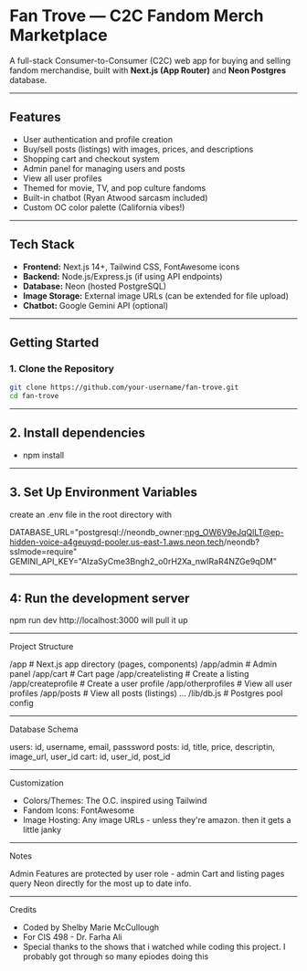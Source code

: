 # Fan Trove — C2C Fandom Merch Marketplace

A full-stack Consumer-to-Consumer (C2C) web app for buying and selling fandom merchandise, built with **Next.js (App Router)** and **Neon Postgres** database.

---

## Features

- User authentication and profile creation
- Buy/sell posts (listings) with images, prices, and descriptions
- Shopping cart and checkout system
- Admin panel for managing users and posts
- View all user profiles
- Themed for movie, TV, and pop culture fandoms
- Built-in chatbot (Ryan Atwood sarcasm included)
- Custom OC color palette (California vibes!)

---

## Tech Stack

- **Frontend:** Next.js 14+, Tailwind CSS, FontAwesome icons
- **Backend:** Node.js/Express.js (if using API endpoints)
- **Database:** Neon (hosted PostgreSQL)
- **Image Storage:** External image URLs (can be extended for file upload)
- **Chatbot:** Google Gemini API (optional)

---

## Getting Started

### 1. **Clone the Repository**

```sh
git clone https://github.com/your-username/fan-trove.git
cd fan-trove

```
----
## 2. Install dependencies 

- npm install

----

## 3. Set Up Environment Variables

create an .env file in the root directory with 


DATABASE_URL="postgresql://neondb_owner:npg_OW6V9eJqQlLT@ep-hidden-voice-a4geuyqd-pooler.us-east-1.aws.neon.tech/neondb?sslmode=require"
GEMINI_API_KEY="AIzaSyCme3Bngh2_o0rH2Xa_nwIRaR4NZGe9qDM"

----
## 4: Run the development server


npm run dev
http://localhost:3000 will pull it up

----
Project Structure

/app                # Next.js app directory (pages, components)
/app/admin          # Admin panel
/app/cart           # Cart page
/app/createlisting  # Create a listing
/app/createprofile  # Create a user profile
/app/otherprofiles  # View all user profiles
/app/posts          # View all posts (listings)
...
/lib/db.js          # Postgres pool config


----
Database Schema

users: id, username, email, passsword
posts: id, title, price, descriptin, image_url, user_id
cart: id, user_id, post_id


----
Customization 

- Colors/Themes: The O.C. inspired using Tailwind
- Fandom Icons: FontAwesome
- Image Hosting: Any image URLs - unless they're amazon. then it gets a little janky

-----
Notes

Admin Features are protected by user role - admin
Cart and listing pages query Neon directly for the most up to date info.

-----
Credits


 - Coded by Shelby Marie McCullough
- For CIS 498 - Dr. Farha Ali
- Special thanks to the shows that i watched while coding this project. I probably got through so many epiodes doing this


